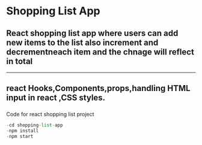 # Shopping List App

## React shopping list app where users can add new items to the list also increment and decrementneach item and the chnage will reflect in total

---
## react Hooks,Components,props,handling HTML input in react ,CSS styles.

### 
Code for react shopping list project 
  
  ```python
  -cd shopping-list-app
  -npm install
  -npm start
  ```